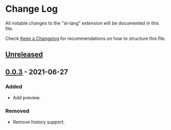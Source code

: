 # Change Log

All notable changes to the "st-lang" extension will be documented in this file.

Check [Keep a Changelog](http://keepachangelog.com/) for recommendations on how to structure this file.

## [Unreleased]

## [0.0.3] - 2021-06-27
### Added
- Add preview.
### Removed
- Remove history support.

[Unreleased]: https://github.com/ddu6/st-lang/compare/v0.0.3...HEAD
[0.0.3]: https://github.com/ddu6/st-lang/compare/v0.0.2...v0.0.3
[0.0.2]: https://github.com/ddu6/st-lang/releases/tag/v0.0.2